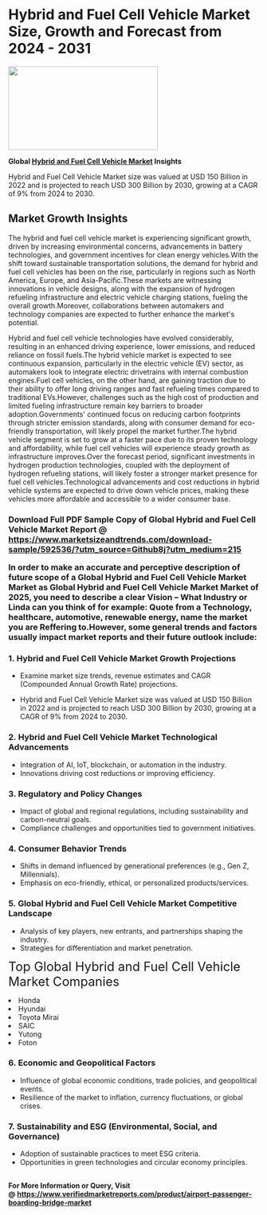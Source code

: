 <H1>Hybrid and Fuel Cell Vehicle Market Size, Growth and Forecast from 2024 - 2031</H1><img class="aligncenter size-medium wp-image-584254" src="https://thirdeyenews.in/wp-content/uploads/2024/09/Global-Market-Research-300x168.jpeg" alt="" width="300" height="168" /><p><strong>Global&nbsp;<a href="https://www.marketsizeandtrends.com/download-sample/592536/?utm_source=Github8j?utm_medium=215">Hybrid and Fuel Cell Vehicle Market</a> Insights</strong></p><p>Hybrid and Fuel Cell Vehicle Market size was valued at USD 150 Billion in 2022 and is projected to reach USD 300 Billion by 2030, growing at a CAGR of 9% from 2024 to 2030.</p><p><h2>Market Growth Insights</h2> <p>The hybrid and fuel cell vehicle market is experiencing significant growth, driven by increasing environmental concerns, advancements in battery technologies, and government incentives for clean energy vehicles.With the shift toward sustainable transportation solutions, the demand for hybrid and fuel cell vehicles has been on the rise, particularly in regions such as North America, Europe, and Asia-Pacific.These markets are witnessing innovations in vehicle designs, along with the expansion of hydrogen refueling infrastructure and electric vehicle charging stations, fueling the overall growth.Moreover, collaborations between automakers and technology companies are expected to further enhance the market's potential.</p> <p>Hybrid and fuel cell vehicle technologies have evolved considerably, resulting in an enhanced driving experience, lower emissions, and reduced reliance on fossil fuels.The hybrid vehicle market is expected to see continuous expansion, particularly in the electric vehicle (EV) sector, as automakers look to integrate electric drivetrains with internal combustion engines.Fuel cell vehicles, on the other hand, are gaining traction due to their ability to offer long driving ranges and fast refueling times compared to traditional EVs.However, challenges such as the high cost of production and limited fueling infrastructure remain key barriers to broader adoption.Governments' continued focus on reducing carbon footprints through stricter emission standards, along with consumer demand for eco-friendly transportation, will likely propel the market further.The hybrid vehicle segment is set to grow at a faster pace due to its proven technology and affordability, while fuel cell vehicles will experience steady growth as infrastructure improves.Over the forecast period, significant investments in hydrogen production technologies, coupled with the deployment of hydrogen refueling stations, will likely foster a stronger market presence for fuel cell vehicles.Technological advancements and cost reductions in hybrid vehicle systems are expected to drive down vehicle prices, making these vehicles more affordable and accessible to a wider consumer base.<h3></p><p><span class=""><strong>Download Full PDF Sample Copy of Global Hybrid and Fuel Cell Vehicle Market Report</strong> @ <a href="https://www.marketsizeandtrends.com/download-sample/592536/?utm_source=Github8j?utm_medium=215" target="_blank">https://www.marketsizeandtrends.com/download-sample/592536/?utm_source=Github8j?utm_medium=215</a></span></p><p>In order to make an accurate and perceptive description of future scope of a Global&nbsp;Hybrid and Fuel Cell Vehicle Market Market as Global&nbsp;Hybrid and Fuel Cell Vehicle Market Market of 2025, you need to describe a clear Vision &ndash; What Industry or Linda can you think of for example: Quote from a Technology, healthcare, automotive, renewable energy, name the market you are Reffering to.However, some general trends and factors usually impact market reports and their future outlook include:</p><h3>1.&nbsp;<strong>Hybrid and Fuel Cell Vehicle Market Growth Projections</strong></h3><ul><li>Examine market size trends, revenue estimates and CAGR (Compounded Annual Growth Rate) projections.</li><li><p>Hybrid and Fuel Cell Vehicle Market size was valued at USD 150 Billion in 2022 and is projected to reach USD 300 Billion by 2030, growing at a CAGR of 9% from 2024 to 2030.</p></li></ul><h3>2.&nbsp;<strong>Hybrid and Fuel Cell Vehicle Market Technological Advancements</strong></h3><ul><li>Integration of AI, IoT, blockchain, or automation in the industry.</li><li>Innovations driving cost reductions or improving efficiency.</li></ul><h3>3.&nbsp;<strong>Regulatory and Policy Changes</strong></h3><ul><li>Impact of global and regional regulations, including sustainability and carbon-neutral goals.</li><li>Compliance challenges and opportunities tied to government initiatives.</li></ul><h3>4.&nbsp;<strong>Consumer Behavior Trends</strong></h3><ul><li>Shifts in demand influenced by generational preferences (e.g., Gen Z, Millennials).</li><li>Emphasis on eco-friendly, ethical, or personalized products/services.</li></ul><h3>5.&nbsp;<strong>Global Hybrid and Fuel Cell Vehicle Market Competitive Landscape</strong></h3><ul><li>Analysis of key players, new entrants, and partnerships shaping the industry.</li><li>Strategies for differentiation and market penetration.</li></ul><p data-pm-slice="1 1 []"><span style="color: inherit; font-family: inherit; font-size: 25px;">Top Global Hybrid and Fuel Cell Vehicle Market Companies</span></p><div class="" data-test-id=""><p><li>Honda</li><li> Hyundai</li><li> Toyota Mirai</li><li> SAIC</li><li> Yutong</li><li> Foton</li></p></div><h3>6.&nbsp;<strong>Economic and Geopolitical Factors</strong></h3><ul><li>Influence of global economic conditions, trade policies, and geopolitical events.</li><li>Resilience of the market to inflation, currency fluctuations, or global crises.</li></ul><h3>7.&nbsp;<strong>Sustainability and ESG (Environmental, Social, and Governance)</strong></h3><ul><li>Adoption of sustainable practices to meet ESG criteria.</li><li>Opportunities in green technologies and circular economy principles.</li></ul><h2><strong style="font-size: 14px;">For More Information or Query, Visit @&nbsp;</strong><a style="background-color: #ffffff; font-size: 14px;" href="https://www.marketsizeandtrends.com/report/hybrid-and-fuel-cell-vehicle-market/" target="_blank">https://www.verifiedmarketreports.com/product/airport-passenger-boarding-bridge-market</a></h2>